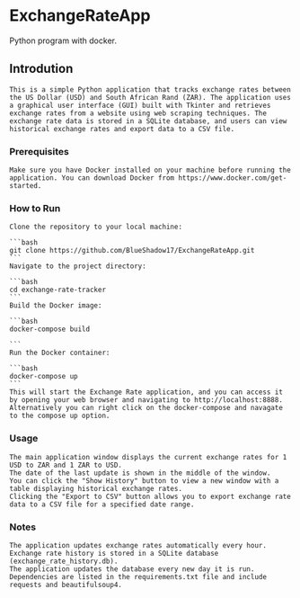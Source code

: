 # ExchangeRateApp
Python program with docker.
## Introdution
    This is a simple Python application that tracks exchange rates between the US Dollar (USD) and South African Rand (ZAR). The application uses a graphical user interface (GUI) built with Tkinter and retrieves exchange rates from a website using web scraping techniques. The exchange rate data is stored in a SQLite database, and users can view historical exchange rates and export data to a CSV file.

### Prerequisites
    Make sure you have Docker installed on your machine before running the application. You can download Docker from https://www.docker.com/get-started.

### How to Run
    Clone the repository to your local machine:

    ```bash
    git clone https://github.com/BlueShadow17/ExchangeRateApp.git
    ```
    Navigate to the project directory:

    ```bash
    cd exchange-rate-tracker
    ```
    Build the Docker image:

    ```bash
    docker-compose build
    
    ```
    Run the Docker container:

    ```bash
    docker-compose up
    ```
    This will start the Exchange Rate application, and you can access it by opening your web browser and navigating to http://localhost:8888.
    Alternatively you can right click on the docker-compose and navagate to the compose up option.

### Usage
    The main application window displays the current exchange rates for 1 USD to ZAR and 1 ZAR to USD.
    The date of the last update is shown in the middle of the window.
    You can click the "Show History" button to view a new window with a table displaying historical exchange rates.
    Clicking the "Export to CSV" button allows you to export exchange rate data to a CSV file for a specified date range.
### Notes
    The application updates exchange rates automatically every hour.
    Exchange rate history is stored in a SQLite database (exchange_rate_history.db).
    The application updates the database every new day it is run.
    Dependencies are listed in the requirements.txt file and include requests and beautifulsoup4.


